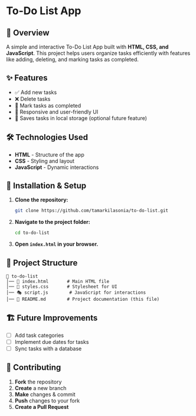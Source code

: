# To-Do List App

## 📌 Overview
A simple and interactive To-Do List App built with **HTML, CSS, and JavaScript**. This project helps users organize tasks efficiently with features like adding, deleting, and marking tasks as completed.

## ✨ Features
- ✅ Add new tasks
- ❌ Delete tasks
- 📌 Mark tasks as completed
- 🎨 Responsive and user-friendly UI
- 🔄 Saves tasks in local storage (optional future feature)

## 🛠 Technologies Used
- **HTML** - Structure of the app
- **CSS** - Styling and layout
- **JavaScript** - Dynamic interactions

## 🚀 Installation & Setup
1. **Clone the repository:**
   ```sh
   git clone https://github.com/tamarkilasonia/to-do-list.git
   ```
2. **Navigate to the project folder:**
   ```sh
   cd to-do-list
   ```
3. **Open `index.html` in your browser.**

## 📂 Project Structure
```
📁 to-do-list
│── 📄 index.html       # Main HTML file
│── 🎨 styles.css       # Stylesheet for UI
│── 🎭 script.js        # JavaScript for interactions
│── 📜 README.md        # Project documentation (this file)
```

## 🏗 Future Improvements
- [ ] Add task categories
- [ ] Implement due dates for tasks
- [ ] Sync tasks with a database

## 🤝 Contributing
1. **Fork** the repository
2. **Create** a new branch
3. **Make** changes & commit
4. **Push** changes to your fork
5. **Create a Pull Request**




